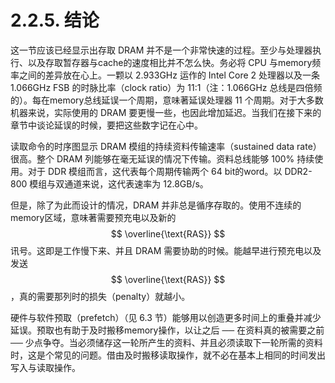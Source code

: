 # 2.2.5. 结论

这一节应该已经显示出存取 DRAM 并不是一个非常快速的过程。至少与处理器执行、以及存取暂存器与cache的速度相比并不怎么快。务必将 CPU 与memory频率之间的差异放在心上。一颗以 2.933GHz 运作的 Intel Core 2 处理器以及一条 1.066GHz FSB 的时脉比率（clock ratio）为 11:1（注：1.066GHz 总线是四倍频的）。每在memory总线延误一个周期，意味著延误处理器 11 个周期。对于大多数机器来说，实际使用的 DRAM 要更慢一些，也因此增加延迟。当我们在接下来的章节中谈论延误的时候，要把这些数字记在心中。

读取命令的时序图显示 DRAM 模组的持续资料传输速率（sustained data rate）很高。整个 DRAM 列能够在毫无延误的情况下传输。资料总线能够 100% 持续使用。对于 DDR 模组而言，这代表每个周期传输两个 64 bit的word。以 DDR2-800 模组与双通道来说，这代表速率为 12.8GB/s。

但是，除了为此而设计的情况，DRAM 并非总是循序存取的。使用不连续的memory区域，意味著需要预充电以及新的 $$ \overline{\text{RAS}} $$ 讯号。这即是工作慢下来、并且 DRAM 需要协助的时候。能越早进行预充电以及发送 $$ \overline{\text{RAS}} $$，真的需要那列时的损失（penalty）就越小。

硬件与软件预取（prefetch）（见 6.3 节）能够用以创造更多时间上的重叠并减少延误。预取也有助于及时搬移memory操作，以让之后 ── 在资料真的被需要之前 ── 少点争夺。当必须储存这一轮所产生的资料、并且必须读取下一轮所需的资料时，这是个常见的问题。借由及时搬移读取操作，就不必在基本上相同的时间发出写入与读取操作。

